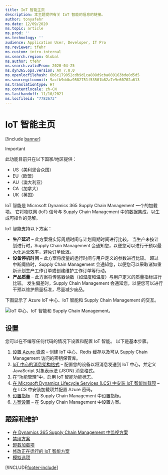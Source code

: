 ```yaml
---
title: IoT 智能主页
description: 本主题提供有关 IoT 智能的信息的链接。
author: tonyafehr
ms.date: 12/09/2020
ms.topic: article
ms.prod: ''
ms.technology: ''
audience: Application User, Developer, IT Pro
ms.reviewer: tfehr
ms.custom: intro-internal
ms.search.region: Global
ms.author: tfehr
ms.search.validFrom: 2020-04-25
ms.dyn365.ops.version: AX 7.0.0
ms.openlocfilehash: 6b6c179052cdb9d1ca808d9cba089163bde0d5d5
ms.sourcegitcommit: 9acfb9ddba9582751f53501b82a7e9e60702a613
ms.translationtype: HT
ms.contentlocale: zh-CN
ms.lasthandoff: 11/10/2021
ms.locfileid: "7782673"
---
```

# <a name="iot-intelligence-home-page"></a>IoT 智能主页

[!include [banner](../../includes/banner.md)]

> [!IMPORTANT]
> 此功能目前只在以下国家/地区提供：
>
> - US（美利坚合众国）
> - EU（欧盟）
> - AU（澳大利亚）
> - CA（加拿大）
> - UK（英国）

IoT 智能是 Microsoft Dynamics 365 Supply Chain Management 一个的加载项。 它将物联网 (IoT) 信号与 Supply Chain Management 中的数据集成，以生成可操作的见解。

IoT 智能支持以下方案：

+ **生产延迟** – 此方案将实际周期时间与计划周期时间进行比较。 当生产未按计划进行时，Supply Chain Management 会通知您，以便您可以进行干预以最大化运营效率，避免订单延迟。
+ **设备停机时间** – 此方案将度量的运行时间与用户定义的参数进行比较。 超过中断阈值时，Supply Chain Management 会通知您，以便您可以采取诸如重新计划生产工作订单或创建维护工作订单等行动。
+ **产品质量** – 此方案将传感器读数（如湿度和温度）与用户定义的质量指标进行比较。 发生偏差时，Supply Chain Management 会通知您，以便您可以进行干预以维护质量标准，尽量减少废品。

下图显示了 Azure IoT 中心、IoT 智能和 Supply Chain Management 的交互。

![IoT 中心、IoT 智能和 Supply Chain Management。](media/iot_intelligence.png)

## <a name="setup"></a>设置

您可以在不编写任何代码的情况下设置和配置 IoT 智能。 以下是基本步骤。

1. [设置 Azure 资源](iot-azure-setup.md) – 创建 IoT 中心、Redis 缓存以及可从 Supply Chain Management 访问的密钥保管库。
2. [IoT 中心的消息架构格式](iot-schema-format.md) – 配置您的设备以将消息发送到 IoT 中心，并定义 JavaScript 对象表示法 (JSON) 消息格式。
3. 在“功能管理”中，启用 IoT 智能功能标志。 
4. [在 Microsoft Dynamics Lifecycle Services (LCS) 中安装 IoT 智能加载项](iot-lcs-setup.md) – 在 LCS 中安装加载项并配置 Azure 密码。
5. [设置指标](iot-metrics-setup.md) – 在 Supply Chain Management 中设置指标。
6. [方案设置](iot-scenario-setup.md) – 在 Supply Chain Management 中设置方案。

## <a name="tracking-and-maintenance"></a>跟踪和维护

+ [在 Dynamics 365 Supply Chain Management 中监视方案](iot-management.md#monitor-scenarios)
+ [禁用方案](iot-scenario-setup.md#disable-a-scenario)
+ [卸载加载项](iot-lcs-setup.md#uninstall-addin)
+ [修改正在运行的 IoT 智能方案](iot-management.md#modify-a-running-iot-intelligence-scenario)
+ [模拟选项](iot-management.md#simulation-options)


[!INCLUDE[footer-include](../../includes/footer-banner.md)]